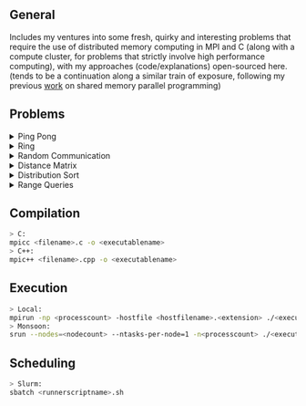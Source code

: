 General
---
Includes my ventures into some fresh, quirky and interesting problems that require the use of distributed memory computing in MPI and C (along with a compute cluster, for problems that strictly involve high performance computing), with my approaches (code/explanations) open-sourced here. (tends to be a continuation along a similar train of exposure, following my previous [work](https://github.com/Anirban166/P-for-Parallel-Programming) on shared memory parallel programming)

Problems
---
<details>
<summary> Ping Pong</summary>

- Problem/Question: [Ping Pong](https://jan.ucc.nau.edu/mg2745/pedagogic_modules/courses/hpcdataintensive/mpi_communication_0/#programming-activity-1)
  
- My solution: [PingPong.c](https://github.com/Anirban166/High-Performance-Computing/blob/main/Programs/PingPong.c)
  
- Code explanation:

A fairly straightforward program, wherein after the initial setup of the MPI execution environment and required variables, I first do a parity check since the process count must be even for this scenario. I then declare some variables, namely ‘buffer’ (to store an integer element for a call to `MPI_Recv`), ‘localCounter’ (to store the ping pong count for each process rank) and ‘partnerRank’ (to store the process rank of the other process in a pair). Then within a for loop that iterates for the total number of ping pong communications that one desires for each process rank, I make calls to `MPI_Send` and `MPI_Recv` to send to the other process in a pair its rank itself (not the calling rank, but its ping pong partner rank), and then to receive that element by the same respectively. After such steps for each, the calling rank updates its local counter by the rank of its partner (which again, is the other process that forms their pair). Finally, the local counters of all the process ranks are printed out after the loop ends.
</details>

<details>
<summary> Ring</summary>

## Version 1.0 
  
- Problem/Question: [Ring Communication (blocking sends)](https://jan.ucc.nau.edu/mg2745/pedagogic_modules/courses/hpcdataintensive/mpi_communication_2/#programming-activity-2)
  
- My solution: [Ring.c](https://github.com/Anirban166/High-Performance-Computing/blob/main/Programs/Ring.c)
  
- Code explanation:
  
Following the topology of communication that it is indicative of, I created a ‘ring’ by sending and receiving from one process rank to the next and from one process rank to its former (as per the looped structure) in order respectively. The only special case (that deviates away from a logical chain of plus/minus one) to think of here is for the process with rank 0 (since it receives from the last element), for which I created a separate receive block at the end, set apart from the other process ranks. For the sends altogether (taking rank 0 into account), I used some simple modular arithmetic to ensure each process gets its immediately next rank in the ring. I used a variable called ‘token’ to be both the sending and receiving integer unit throughout the communications that take place, and then another variable for the local counter, which I set to 0 initially and then updated accordingly after receives. I first made a block for the case for when the process ranks other than 0 would be receiving the token from their immediately preceding ranks (`rank - 1`). Then I set the token to be the current rank and send that data via a call to `MPI_Send`. Notice that this part would go first for rank 0, and thus there is no deadlock in that case. The only remaining receive that has not been covered so far is rank 0, so I make a separate receive for that right after the generalized send, again to work without any deadlocks. For both of these cases, I increment my local counter for the process rank in play by the value of the token, which again is nothing but the received value from the former process rank with its value itself. This entire logic is put in a loop (which runs for the communication count desired), after which I print the local counters of each rank.
 
## Version 2.0 
  
- Problem/Question: [Ring Communication (non-blocking sends)](https://jan.ucc.nau.edu/mg2745/pedagogic_modules/courses/hpcdataintensive/mpi_communication_2/#programming-activity-3)  

- My solution: [RingV2.c](https://github.com/Anirban166/High-Performance-Computing/blob/main/Programs/RingV2.c)
  
- Code explanation:   
  
Given that I have to use `MPI_Isend`, I didn’t worry about the communication in the network being blocking in nature, as a forethought to coding out the solution for this. 
One change with respect to the former version was that I wrote my send calls for my token at the very beginning, instead of the case of emplacing them after the first conditional block which is for processes with ranks other than 0 (although completely possible to do so in the former, just wanted to make this approach slightly different). 
At this point, I also made the blocks for receiving an if-else conditional rather than two separate if branches (as I had to for incorporating the send in between earlier) as I avoided this in my former approach. For the receives, they are followed by calls to `MPI_Wait` with the usual request and status variables sent to keep track of the send-receive communications for each process.  
</details>

<details>
<summary> Random Communication</summary>

## Version 1.0 
  
- Problem/Question: [Random Communication](https://jan.ucc.nau.edu/mg2745/pedagogic_modules/courses/hpcdataintensive/mpi_communication_3/#programming-activity-4)
  
- My solution: [Random.c](https://github.com/Anirban166/High-Performance-Computing/blob/main/Programs/Random.c)
  
- Code explanation:
  
The key for my approach is to distribute the randomly generated rank (which I call to be the ‘target’ rank) among processes other than itself and rank 0, which in turn can be used to configure all other processes. That piece of datum is all that was needed to solve the missing piece of the puzzle, although it can be slightly tricky to figure parts for the rest of the functionality of the program, as but analyzing the data flow and affixing a strategy on pen and paper (nothing too complex!) helps. 

So the way I thought of this in general was that there are three possible states a given process is in: sender, target, and a listener who waits for a signal (like a broadcast). Rank 0 starts as the Sender, and all other ranks start as listeners, listening to 0 for the target rank it generates. From there, either they are that target rank, and thus have to receive the counter, or which I like to call the ‘payload’, add their rank to it, check if the total iteration limit has been reached, and send out the next broadcast (one after another in succession) or they aren't and they just listen to that target rank for the next signal. Thus at the start of the program, the process with rank 0 is in sender mode, and everything else in listener mode. Rank 0 generates the next sender, and broadcasts that rank to everyone. Every process that isn't this target doesn't change state - they're still broadcast listeners - but instead of listening for 0, they listen for the target that rank 0 just distributed. The process that is this target instead enters target mode, where it receives that payload and the current iteration from the sender. At this point there's a tiny change in logic. For rank 0, it just stops, since it will never be the next target, but any other sender would now enter the listener mode, listening to the target they previously broadcast themselves and the target, now that it has the payload and the total iteration count, increases the counter in the payload, and becomes the new sender. From here, it either broadcasts out the target rank that it randomly generated, and the process repeats, or every rank shuts down because the total iteration limit has been reached, depending on the value of iteration value passed around.

At the start, every process except the one with rank 0 initiates a read from rank 0, and 0 itself starts the counter payload at 0. From here, a step-wise process is repeated generically which begins when the current sender picks a random rank to send to, and it sends out this rank in a broadcast-sort of manner to all other ranks. The reason for me using ‘sort-of’ here is that I created a function that behaves like a broadcast (pseudo-broadcast would be another word for it I suppose), but it doesn’t send the information to the calling rank or to rank 0 itself, which as I found are unnecessary, thus making my function in fact better than MPI_Bcast for this case. Next up, if the rank received does not match the rank of the process that did the receiving, the process starts listening for a message from that rank. The rank that is equal to this target rank prepares to receive the payload from the current sender. And of course, the current sender sends the payload to this randomly chosen rank, prior to waiting for a message from that rank. The chosen rank receives the payload or the counter, processes it (in this case, just adds its rank to the existing counter value) and becomes the current sender. This whole process is done in an infinite loop that will just continue till the maximum number of desired iterations (10 as per requirement here) have been reached, in which case, the break statements I introduced for cases of the target rank (to be 0 or equal to the randomly generated rank) within the loop will get the ranks out.
 
## Version 2.0 
  
- Problem/Question: [Random Communication (using `MPI_ANY_SOURCE`)](https://jan.ucc.nau.edu/mg2745/pedagogic_modules/courses/hpcdataintensive/mpi_communication_3/#programming-activity-5)
  
- My solution: [RandomV2.c](https://github.com/Anirban166/High-Performance-Computing/blob/main/Programs/RandomV2.c)
  
- Code explanation: 
  
Much like in my previous program, everyone but rank 0 starts by listening for the incoming payload, and rank 0 just sends out the counter (and iteration count) of 0 to start with a randomly generated target rank. But the key part that makes it much easier hereafter from this point was that I did not have to worry about which rank to receive from (which is pretty much the whole point of this programming activity, or rather alternate version of the former I believe), as I could just use `MPI_ANY_SOURCE` within my receives. This also reduced the amount of times I had to call my pseudo-broadcast function, which I just hardcoded instead of making a function, since it’s just one loop. I used this loop to send the iteration limit to the other ranks (apart from the calling one, and apart from rank 0), and accordingly made changes to the iteration check with respect to the former version. Note that I have to use the limit as a variable declared in main instead of the using the macro from the `#define`, as it gets treated as an lvalue inside the call or as an argument to `MPI_Send`.  
</details>

<details>
<summary> Distance Matrix</summary>

## Version 1.0
  
- Problem/Question: [Row-wise Distance Matrix Computation](https://jan.ucc.nau.edu/mg2745/pedagogic_modules/courses/hpcdataintensive/distance_matrix_1/#programming-activity-1)
  
- My solution: [DistanceMatrix.c](https://github.com/Anirban166/High-Performance-Computing/blob/main/Programs/DistanceMatrix.c)
  
- Code explanation:
  
After the initial setup of the MPI execution environment, I declare pointers for the dataset (1D) and the distance matrix (2D), then take in as input three command line arguments apart from the executable name, (removed block size because it’s irrelevant and unused for this one) which are in order, the number of lines in the dataset N, the dimension of the dataset (which is always 90) and the name of the dataset file. I then allocate memory for the entire dataset, which is an array of N, with each array having space for 90 doubles.
Next up, I make rank 0 collect the time prior to computation (or even allocation of memory for the distance matrix) with a call to `MPI_Wtime()`. I then declare a pointer for an 1D array to hold the entire 1:N range, to be distributed and made specific to all the ranks soon, and another array of the same purpose to act as the receiving buffer element for my call to `MPI_Scatter()`, and thereafter as the range array itself, for each rank locally. This range again, is nothing but elements of the dataset, and thus I assign elements 0 to (N-1) after allocating memory for it.

Given N ranks, I assign the row size to be N divided by the number of ranks, with a separate special case for the last rank which I assign to have the remaining leftover rows if N doesn’t divide the process rank count evenly. For both cases, I allocate memory for my range array, and make my scatter call which distributes this to all ranks in order, so that each can now refer to their own set of data to work on based on the range provided. Again, for the case where leftover rows remain, I increase the range for the last rank to accommodate them. I had to do this after the call to scatter, given that scatter distributes the data evenly or with fair proportion.
I then allocate memory for my distance matrix based on the row size local to the running rank, as per set requirements. I then loop over the local row size times the number of columns or N, and then within that nested loop, loop over the dimensions. Within the innermost loop, I assign the index (to be used to access the distance matrix) for the rows (i.e., with respect to the outermost loop variable) to be the local range that is for the running rank. Thereafter, I compute the sum of elements inside of the square root for the distance equation with the column indexed element subtracted from the local row indexed element, and this being done 90 times for each dimension. Outside this loop, I simply get the square root of this value to obtain the required distance, which accounts for one spot in the distance matrix.

Following the completion of the distance matrix computation, I use rank 0 to print out the difference between the time obtained at that point (right after the triple-nested for loops) and the start time obtained earlier, to display the elapsed time as required. I then compute the local sum for each rank, summing up all the distances that particular rank computed. I follow up with a sum reduction using `MPI_Reduce()` to add up the local sums from each rank into a variable accounting for the global sum of distances, which I then print out using rank 0. Lastly, I deallocate memory for all the arrays that I used with calls to `free()`.

In order to validate that this parallelized MPI solution of mine is correct, I wrote the distance matrix elements (whitespace separated among rows) to a file for N = 100 and then performed a diff between my sequential reference implementation, which is nothing but a separate simple program that similarly used three loops (rows, columns, dimensions uptil N, N and 90 respectively) to compute the distance matrix from the dataset, and two loops (rows, columns) to write to another file. The diff showed no output, implying that there are no changes in between the two files, being indicative of my parallel solution being correct. While it was easy to dump the output to the sequential version, it was slightly tricky for the parallel version at the beginning, i.e. to make each rank write the part of distances it computed to the output file without any overlaps or in an organized or turn wise fashion. Race conditions are what one would expect, given that writing to a file is not thread or rank safe. I used append mode with both and read and write permissions (a+), and then sent an element to the next rank before writing the contents from the current rank, so as to initiate the ‘blocking’ behavior which makes the other rank wait its turn, being unable to print their set of elements (which again, would otherwise lead to the unorganized overlapped writes and a mess in general). I then receive on the next rank so that it can now get out of the wait and proceed to write its computed distances to the file for its turn. I did this for 2 process ranks, given that should be enough for a ‘parallel’ implementation, but this can be extended further (like rank 1 can send to rank 2 before it writes its elements, then rank 2 can send to rank 3 and so on, with the receives being in the immediately successive rank) for any set of ranks (could also use a broadcast strategy or anything that makes ranks wait its turn).
 
## Version 2.0
  
- Problem/Question: [Tiled Distance Matrix Computation](https://jan.ucc.nau.edu/mg2745/pedagogic_modules/courses/hpcdataintensive/distance_matrix_2/#programming-activity-2)  

- My solution: [DistanceMatrixV2.c](https://github.com/Anirban166/High-Performance-Computing/blob/main/Programs/DistanceMatrixV2.c)
  
- Code explanation:   
  
The core refactoring to be done here is for the nested loops that compute the distance matrix (keeping the rest of the code same/unaffected), which I’ll admit, required a bit of pen and paper to discern the breakdown for the tiling.

For any tile size, it will have dimensions of equal length, i.e. both the width and height will be the same, given that it's a square tile or block. I denote this length to be the ‘step size’ across both rows and columns (or directions across the x and y axes). I assign this step size is assigned to be the tile/block size that the user would input, and incrementally go forth. Since each rank has its own row size local to it, I needed to make sure that it doesn’t fall short on the length of the block size, thus, I impose the step size to be the local row size for the rank in the case it is strictly less than the block size, so as to stay within bounds for the row wise progression.

I then create loops to go through the rows (following increments of the step size) and then the columns (increments of the block size, which is the same as the step size, unless a lower local row count would change its value) for the tiles. Inside this nested loop, I first iterate based on the rows (i.e., with respect to the outermost loop’s index variable) until the constraints of being within the next step size (for the tile) and under the local row size (for the rank) are met. Then within that, I iterate through the columns, which again have the column-wise version of the tile and rank constraints.

Finally, I emplace the loop for the dimensions that iterates through 90 times. This part remains the exact same as my solution to the former row-wise version, as I assigned the index (to be used for accessing the distance matrix) for the rows to be the local range for the running rank and thereafter, I simply compute the sum of the elements (inside of the square root for the distance equation) with the column indexed element subtracted from the local row indexed element for each dimension. Again, I simply compute the square root of this summed value outside this innermost loop (for iterating through the dimensions) in order to obtain the required distance, which accounts for one element or distance in the distance matrix.  
</details>

<details>
<summary> Distribution Sort</summary>

## Version 1.0
  
- Problem/Question: [Distribution Sort on Uniformly Distributed Data](https://jan.ucc.nau.edu/mg2745/pedagogic_modules/courses/hpcdataintensive/distribution_sort_1/#programming-activity-1)
  
- My solution: [DistributionSort.c](https://github.com/Anirban166/High-Performance-Computing/blob/main/Programs/DistributionSort.c)
  
- Code explanation:
  
After the initial setup of the MPI execution environment, each rank is made to generate its own portion (equal to the total data points divided by the process count) of the uniform data to be sorted using the `generateData` function, and thereafter, memory is allocated for the send and receive buffers for each rank, and for the dataset in general. Now post this starter code, I declare variables to hold timings for the distribution, sorting and overall execution of the computations. I then use a sum reduction (`MPI_SUM`) to add up the local sums from each rank into a variable accounting for the global sum of all array elements across all ranks, which I then print out using rank 0. The value that I get is what I would compare while doing the same after the data has been sorted, as a required sanity check to ensure that the data is left unaffected or is correct. 

I emplace a barrier right after this to collect the start time for the overall computation's time measurement, ensuring that all ranks have reached up till this point. I proceed to allocate memory and then assign the ranges of data that each rank would get and work upon in a 2D array, wherein the first element of each 1D array denotes the starting position (with the interval size given by the ratio of `MAXVAL` is to the number of processes) and the second element denotes the end. I then broadcast these two values for all the ranks to know the ranges of the data. Now proceeding to the data distribution part, I first begin by collecting the starting time point for this metric, then I initialize a counter to hold the number of elements or size of the dataset for a rank. I then iterate over all the ranks to assign the appropriate portion of the data (less than the upper bound and equal to or greater than the lower bound, given by the two elements in the 2D array for each rank that was broadcasted) to each rank from the entire dataset if the data is on the range designated for the rank. If not, then I collect the data in a buffer and keep track of the size of it required to be sent by a counter which gets updated for the amount of data that lies in the range for the rank (same logic following the if-conditional up till this point). I then use two non-blocking asynchronous sends to send the required portion of data and the size (total number of elements) of it for each rank one by one through the iterations of the loop, and then for the size that is received, I use that number to iterate that many times and assign the correctly partitioned data for the rank, all before exiting the loop for ranks.  

Thereafter, I collect the time again which is the time point that denotes the end of the data distribution and the start of the sorting phase. I proceed with a call to qsort with the provided helper function to compare elements in its arguments. Right after, I collect the time again for the final time, which as a time point denotes the end of both the sorting and the total computation time for the core portion. I then compute the time measurements by getting out the differences between the appropriate start and end points. I follow with a reduction (`MPI_MAX`) on all three of these time measurements, and then proceed to print them. As the required sanity check, I compute the global sum of all the array elements in the data set across all ranks via a reduction of the local sums like I did previously (prior to data distribution).
Lastly, I deallocate memory for all the variables that I used with calls to `free()`.
 
## Version 2.0
  
- Problem/Question: [Distribution Sort on Exponentially Distributed Data](https://jan.ucc.nau.edu/mg2745/pedagogic_modules/courses/hpcdataintensive/distribution_sort_2/#programming-activity-2)  

- My solution: [DistributionSortV2.c](https://github.com/Anirban166/High-Performance-Computing/blob/main/Programs/DistributionSortV2.c)
  
- Code explanation:   
  
The only change here with respect to the version above is the introduction of the function that generates random values from the exponential distribution, and the use of it to generate the data (using a lambda or rate of change constant of 4 as passed on line 198 in DistributionSortV2.c) inside the function `generateData`.

## Version 3.0
  
- Problem/Question: [Distribution Sort on Exponentially Distributed Data with Histogram](https://jan.ucc.nau.edu/mg2745/pedagogic_modules/courses/hpcdataintensive/distribution_sort_3/#programming-activity-3)  

- My solution: [DistributionSortV3.c](https://github.com/Anirban166/High-Performance-Computing/blob/main/Programs/DistributionSortV3.c)
  
- Code explanation: 

The core refactor or rather addition here with respect to the version above was pre-computing the histogram or getting the frequency-based ranges for the ranks prior to data distribution. I start by declaring and allocating memory for two counters holding `MAXVAL` number of elements that keeps track of the frequency of a data in a rank and across all ranks globally, following with initialization of these arrays to zero for all the elements. I then make the ranks compute the frequency of each data element in their local counters and for the other ones other than rank 0, have them send these back to rank 0 for computing the values for the global counter. 

After I receive the local counters from each rank (inside a loop that iterates up till the process count, getting a receive from all the other ranks apart from 0 itself) at rank 0, I update my global counter array by incrementing it with the local ones (this is followed after the receives in the same loop, with the loop indices taking care of the appropriate counter indexing). I then declared a variable to hold the ratio of data distribution for each rank, and one to set the range for each rank in a loop. I also used two counters here, one for accounting and keeping up with the frequency values of the global counter, and one to set the range for each rank incrementally.

Now inside a loop that runs up till the global upper bound (`MAXVAL`) and until all the ranks have got their ranges, I set for each rank the range which is based on the distribution ratio and adjusted (or shifted) based on the frequencies of the data. I used a separate variable to keep track of the minimum range for each rank to start next with, and there is a corner case for the last rank in order to accommodate the leftover portion of data. After the adjusted ranges have been computed for all the ranks, I broadcast these and proceed just like I did for the versions above.
</details>

<details>
<summary> Range Queries</summary>

## Version 1.0
  
- Problem/Question: [Brute Force Approach for the Range Queries Computation](https://jan.ucc.nau.edu/mg2745/pedagogic_modules/courses/hpcdataintensive/range_query_0/#programming-activity-1)
  
- My solution: [RangeQueries.c](https://github.com/Anirban166/High-Performance-Computing/blob/main/Programs/RangeQueries.c)
  
- Code explanation:

After the initial setup of the MPI execution environment, each rank is made to generate the entire dataset and its own portion (equal to the total queries divided by the process count) of the total queries using th functions `generateData` and `generateQueries`. I then emplace a barrier to wait for all ranks to reach completion of this data and query generation phase. Thereafter, I collect the time which is the time point that denotes the start of the range query computation. I proceed to loop over the number of queries for the rank, then for each, I iterate through the entire dataset of points (since this *is* the brute force approach) and if the point lies in the rectangle bound by the minimum and maximum (x, y) values given by a particular query, then I increment my counter which stores the number of ‘hits’ or effectively the points with satisfy the range queries. This counter is reset for each query, but the hits are added to a buffer I initialized early on to keep track of the total number of successful hits for each rank. Right after, I collect the time again which as a time point denotes the end of the range query computation. I then compute the time measurements by getting out the differences between the appropriate start and end points. I follow with a reduction (`MPI_MAX`) on the time measurement and then print it. Next up, I compute the global sum of all the elements in my buffer storing the hits across all ranks via a reduction (`MPI_SUM`) of the local sums to obtain the total number of hits for the range queries for all ranks. Lastly, I deallocate memory for all the variables that I used with calls to `free()`.  
 
## Version 2.0
  
- Problem/Question: [Computing the Range Queries with an optimized apporach using R-trees](https://jan.ucc.nau.edu/mg2745/pedagogic_modules/courses/hpcdataintensive/range_query_1/#programming-activity-2)  

- My solution: [RangeQueriesV2.cpp](https://github.com/Anirban166/High-Performance-Computing/blob/main/Programs/RangeQueriesV2.cpp)
  
- Code explanation:   
  
The core change that I made here with respect to the previous approach is the construction of the R-tree for each and every point of the dataset that gets generated across all ranks. I began by creating an object of the `RTree` class (refer to the [`Rtree.h`](https://github.com/Anirban166/High-Performance-Computing/blob/main/Programs/RTree.h) file for the underlying data structure's source code) and then iterating through the dataset to fill in the R-Tree with appropriate parameters, which include the minimum and maximum bounds for each point, as I supplied from the `Rect` struct. Note that since I'm dealing with points here (as opposed to polygons with four sides), the x and y coordinates for the bounds (min, max) are the same. After the construction of the R-Tree, I perform my range queries in each rank by searching through the constrained areas (minimized search space) given by the bounds that it creates. Here each rank iterates up till its query count and creates a `Rect` given by the specific query’s (x, y) limits (passed as arguments in order), and these minimum and maximum bounds are passed onto the search method for the `Rtree` object that I previously created. This function returns one (true for search) if the point satisfies the query limits, and this is then added to my buffer for keeping track of the ‘hits’ or successful range query satisfying points for a particular rank (a reduction is applied later to compute the global hits across all ranks, like previously). Another change here (wrt the former version) was for the timings, as I had to keep track of both the R-Tree creation time and the search time (or basically range query computation time) for the queries inside it, apart from the total time. For this, I just emplaced barriers appropriately (waiting for all ranks’ execution to reach those points) and used calls to `MPI_Wtime()` to collect the required time points, following up with reductions on them.

</details>

Compilation
---
```sh
> C:
mpicc <filename>.c -o <executablename>
> C++:
mpic++ <filename>.cpp -o <executablename> 
```

Execution
---
```sh
> Local:
mpirun -np <processcount> -hostfile <hostfilename>.<extension> ./<executablename> <arguments>
> Monsoon:
srun --nodes=<nodecount> --ntasks-per-node=1 -n<processcount> ./<executablename> <arguments>
```

Scheduling
---
```sh
> Slurm:
sbatch <runnerscriptname>.sh
```
